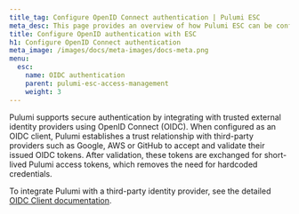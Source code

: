 ```yaml
---
title_tag: Configure OpenID Connect authentication | Pulumi ESC
meta_desc: This page provides an overview of how Pulumi ESC can be configured for OIDC authentication with a trusted identity provider.
title: Configure OpenID authentication with ESC
h1: Configure OpenID Connect authentication
meta_image: /images/docs/meta-images/docs-meta.png
menu:
  esc:
    name: OIDC authentication
    parent: pulumi-esc-access-management
    weight: 3
---
```


Pulumi supports secure authentication by integrating with trusted external identity providers using OpenID Connect (OIDC). When configured as an OIDC client, Pulumi establishes a trust relationship with third-party providers such as Google, AWS or GitHub to accept and validate their issued OIDC tokens. After validation, these tokens are exchanged for short-lived Pulumi access tokens, which removes the need for hardcoded credentials.

To integrate Pulumi with a third-party identity provider, see the detailed [OIDC Client documentation](/docs/pulumi-cloud/access-management/oidc/client/).
